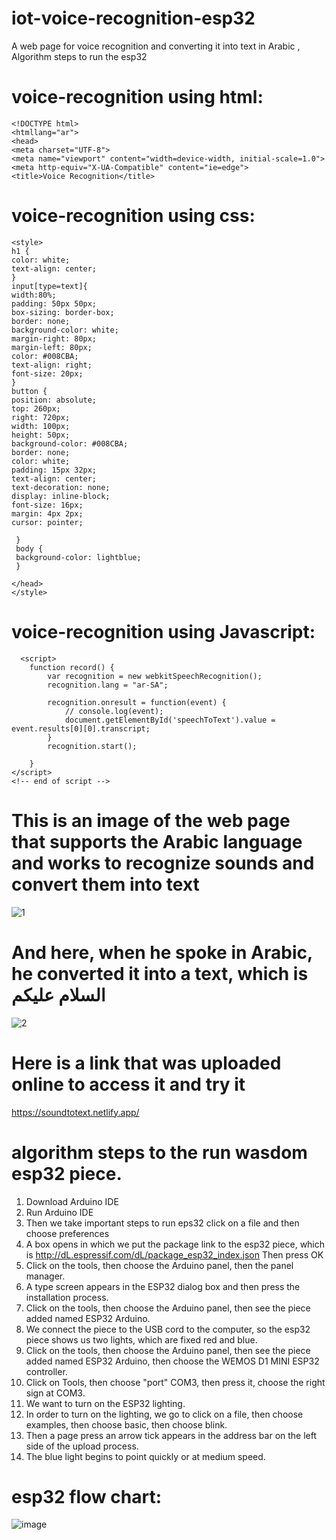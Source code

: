 # iot-voice-recognition-esp32
A web page for voice recognition and converting it into text in Arabic , Algorithm steps to run the esp32


# voice-recognition using html:
    <!DOCTYPE html>
    <htmllang="ar">
    <head>
    <meta charset="UTF-8">
    <meta name="viewport" content="width=device-width, initial-scale=1.0">
    <meta http-equiv="X-UA-Compatible" content="ie=edge">
    <title>Voice Recognition</title>

# voice-recognition using css:
    <style>
    h1 {
    color: white;
    text-align: center;
    }
    input[type=text]{
    width:80%;
    padding: 50px 50px;
    box-sizing: border-box;
    border: none;
    background-color: white;
    margin-right: 80px;
    margin-left: 80px;
    color: #008CBA;
    text-align: right;
    font-size: 20px;
    }
    button {
    position: absolute;
    top: 260px;
    right: 720px;
    width: 100px;
    height: 50px;
    background-color: #008CBA;
    border: none;
    color: white;
    padding: 15px 32px;
    text-align: center;
    text-decoration: none;
    display: inline-block;
    font-size: 16px;
    margin: 4px 2px;
    cursor: pointer;
  
     }
     body {
     background-color: lightblue;
     }

    </head>
    </style>


# voice-recognition using Javascript:
      <script>
        function record() {
            var recognition = new webkitSpeechRecognition();
            recognition.lang = "ar-SA";

            recognition.onresult = function(event) {
                // console.log(event);
                document.getElementById('speechToText').value = event.results[0][0].transcript;
            }
            recognition.start();

        }
    </script>
    <!-- end of script -->
# This is an image of the web page that supports the Arabic language and works to recognize sounds and convert them into text

![1](https://user-images.githubusercontent.com/95648490/177238209-e586bb47-41c1-4757-a51e-fdc5525987ac.png)

# And here, when he spoke in Arabic, he converted it into a text, which is السلام عليكم 

![2](https://user-images.githubusercontent.com/95648490/177238406-3d3f9d1c-73e7-4679-aede-6a542fb6ba93.png)


# Here is a link that was uploaded online to access it and try it
https://soundtotext.netlify.app/


# algorithm steps to the run wasdom esp32 piece.

1. Download Arduino IDE
2. Run Arduino IDE
3. Then we take important steps to run eps32 click on a file and then choose preferences
4. A box opens in which we put the package link to the esp32 piece, which is
http://dL.espressif.com/dL/package_esp32_index.json
Then press OK
5. Click on the tools, then choose the Arduino panel, then the panel manager.
6. A type screen appears in the ESP32 dialog box and then press the installation process.
7. Click on the tools, then choose the Arduino panel, then see the piece added named ESP32 Arduino.
8. We connect the piece to the USB cord to the computer, so the esp32 piece shows us two lights, which are fixed red and blue.
9. Click on the tools, then choose the Arduino panel, then see the piece added named ESP32 Arduino, then choose the WEMOS D1 MINI ESP32 controller.
10. Click on Tools, then choose "port" COM3, then press it, choose the right sign at COM3.
11. We want to turn on the ESP32 lighting.
12. In order to turn on the lighting, we go to click on a file, then choose examples, then choose basic, then choose blink.
13. Then a page press an arrow tick appears in the address bar on the left side of the upload process.
14. The blue light begins to point quickly or at medium speed.



# esp32 flow chart:
![image](https://user-images.githubusercontent.com/95648490/177235272-90770f8b-d83d-4d6f-8bf9-3284241d8bb6.png)
